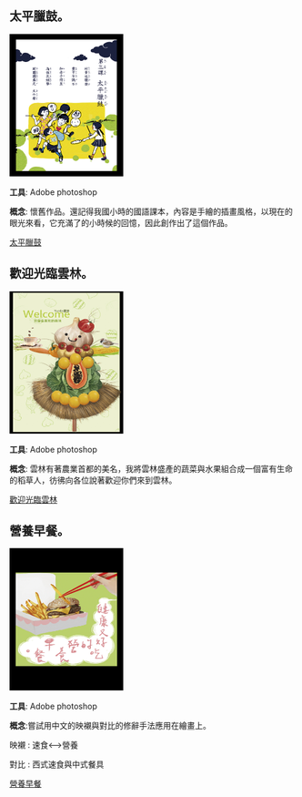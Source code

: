 ## 太平臘鼓。 ##

<img src="太平臘鼓.jpg" width="200" height="250"/>

**工具**: Adobe photoshop

**概念**: 懷舊作品。還記得我國小時的國語課本，內容是手繪的插畫風格，以現在的眼光來看，它充滿了的小時候的回憶，因此創作出了這個作品。

[太平臘鼓](https://www.youtube.com/watch?v=0NoClrHms-Y&t=15s) 

## 歡迎光臨雲林。 ##

<img src="歡迎光臨雲林.jpg" width="200" height="250"/>

**工具**: Adobe photoshop

**概念**: 雲林有著農業首都的美名，我將雲林盛產的蔬菜與水果組合成一個富有生命的稻草人，彷彿向各位說著歡迎你們來到雲林。

[歡迎光臨雲林](https://github.com/Doggyun/doggyun.github.io/blob/master/%E8%A8%AD%E8%A8%88/%E6%8F%92%E7%95%AB/%E6%AD%A1%E8%BF%8E%E5%85%89%E8%87%A8%E9%9B%B2%E6%9E%97.jpg) 

## 營養早餐。 ##

<img src="營養早餐.jpg" width="200" height="250"/>

**工具**: Adobe photoshop

**概念**:嘗試用中文的映襯與對比的修辭手法應用在繪畫上。

映襯 : 速食<-->營養

對比 : 西式速食與中式餐具

[營養早餐](https://github.com/Doggyun/doggyun.github.io/blob/master/%E8%A8%AD%E8%A8%88/%E6%8F%92%E7%95%AB/%E6%AD%A1%E8%BF%8E%E5%85%89%E8%87%A8%E9%9B%B2%E6%9E%97.jpg) 
